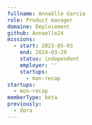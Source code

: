 ```yaml
---
fullname: Annaëlle Garcia
role: Product manager
domaine: Déploiement
github: Annaelle24
missions:
  - start: 2023-05-03
    end: 2024-03-29
    status: independent
    employer: ''
    startups:
      - mon-recap
startups:
  - mon-recap
memberType: beta
previously:
  - dora
---
```

